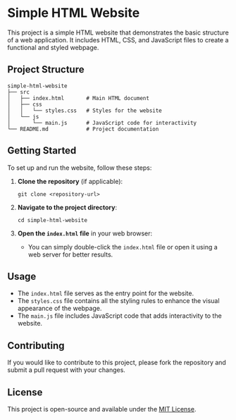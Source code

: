 # Simple HTML Website

This project is a simple HTML website that demonstrates the basic structure of a web application. It includes HTML, CSS, and JavaScript files to create a functional and styled webpage.

## Project Structure

```
simple-html-website
├── src
│   ├── index.html       # Main HTML document
│   ├── css
│   │   └── styles.css   # Styles for the website
│   └── js
│       └── main.js      # JavaScript code for interactivity
└── README.md            # Project documentation
```

## Getting Started

To set up and run the website, follow these steps:

1. **Clone the repository** (if applicable):
   ```
   git clone <repository-url>
   ```

2. **Navigate to the project directory**:
   ```
   cd simple-html-website
   ```

3. **Open the `index.html` file** in your web browser:
   - You can simply double-click the `index.html` file or open it using a web server for better results.

## Usage

- The `index.html` file serves as the entry point for the website.
- The `styles.css` file contains all the styling rules to enhance the visual appearance of the webpage.
- The `main.js` file includes JavaScript code that adds interactivity to the website.

## Contributing

If you would like to contribute to this project, please fork the repository and submit a pull request with your changes.

## License

This project is open-source and available under the [MIT License](LICENSE).
